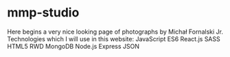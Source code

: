 # mmp-studio

Here begins a very nice looking page of photographs by Michał Fornalski Jr. 
Technologies which I will use in this website: JavaScript ES6 React.js SASS HTML5 RWD MongoDB Node.js Express JSON